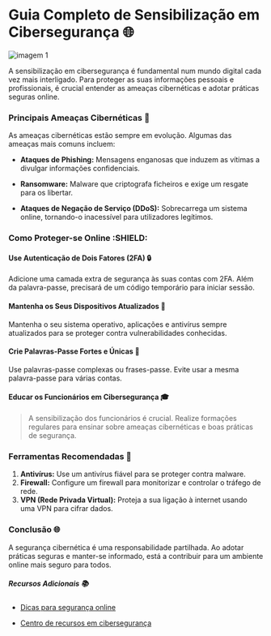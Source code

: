 # Guia Completo de Sensibilização em Cibersegurança :globe_with_meridians:

![imagem 1](https://www.fccn.pt/media/2021/10/shutterstock_1931787956-1024x617.jpg)

A sensibilização em cibersegurança é fundamental num mundo digital cada vez mais interligado. Para proteger as suas informações pessoais e profissionais, é crucial entender as ameaças cibernéticas e adotar práticas seguras online.

### Principais Ameaças Cibernéticas :bug:

As ameaças cibernéticas estão sempre em evolução. Algumas das ameaças mais comuns incluem:

  + **Ataques de Phishing:** Mensagens enganosas que induzem as vítimas a divulgar informações confidenciais.

  + **Ransomware:** Malware que criptografa ficheiros e exige um resgate para os libertar.

  + **Ataques de Negação de Serviço (DDoS):** Sobrecarrega um sistema online, tornando-o inacessível para utilizadores legítimos.

### Como Proteger-se Online :SHIELD:

#### **Use Autenticação de Dois Fatores (2FA)** :lock:

Adicione uma camada extra de segurança às suas contas com 2FA. Além da palavra-passe, precisará de um código temporário para iniciar sessão.

#### **Mantenha os Seus Dispositivos Atualizados** :iphone:

Mantenha o seu sistema operativo, aplicações e antivírus sempre atualizados para se proteger contra vulnerabilidades conhecidas.

#### **Crie Palavras-Passe Fortes e Únicas** 🔑

Use palavras-passe complexas ou frases-passe. Evite usar a mesma palavra-passe para várias contas.

#### **Educar os Funcionários em Cibersegurança** 🎓

> A sensibilização dos funcionários é crucial. Realize formações regulares para ensinar sobre ameaças cibernéticas e boas práticas de segurança.

### Ferramentas Recomendadas 🔧

1. **Antivírus:** Use um antivírus fiável para se proteger contra malware. 
1. **Firewall:** Configure um firewall para monitorizar e controlar o tráfego de rede. 
1. **VPN (Rede Privada Virtual):** Proteja a sua ligação à internet usando uma VPN para cifrar dados.
   

### Conclusão 🌐

A segurança cibernética é uma responsabilidade partilhada. Ao adotar práticas seguras e manter-se informado, está a contribuir para um ambiente online mais seguro para todos.

##### Recursos Adicionais 📚

+ [Dicas para segurança online](https://www.exemplo.com/dicas-seguranca-online)

+ [Centro de recursos em cibersegurança](https://www.exemplo.com/recursos-ciberseguranca)
